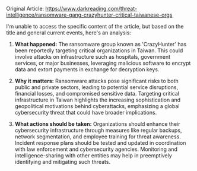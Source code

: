 Original Article: https://www.darkreading.com/threat-intelligence/ransomware-gang-crazyhunter-critical-taiwanese-orgs

I'm unable to access the specific content of the article, but based on the title and general current events, here's an analysis:

1) **What happened:** The ransomware group known as 'CrazyHunter' has been reportedly targeting critical organizations in Taiwan. This could involve attacks on infrastructure such as hospitals, government services, or major businesses, leveraging malicious software to encrypt data and extort payments in exchange for decryption keys.

2) **Why it matters:** Ransomware attacks pose significant risks to both public and private sectors, leading to potential service disruptions, financial losses, and compromised sensitive data. Targeting critical infrastructure in Taiwan highlights the increasing sophistication and geopolitical motivations behind cyberattacks, emphasizing a global cybersecurity threat that could have broader implications.

3) **What actions should be taken:** Organizations should enhance their cybersecurity infrastructure through measures like regular backups, network segmentation, and employee training for threat awareness. Incident response plans should be tested and updated in coordination with law enforcement and cybersecurity agencies. Monitoring and intelligence-sharing with other entities may help in preemptively identifying and mitigating such threats.